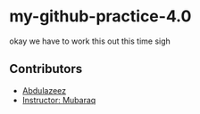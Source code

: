 # my-github-practice-4.0
okay we have to work this out this time sigh
## Contributors
- [Abdulazeez](mailto:delazeez221@gmail.com)
- [Instructor: Mubaraq](https://github.com/mubarraqqq)
  
